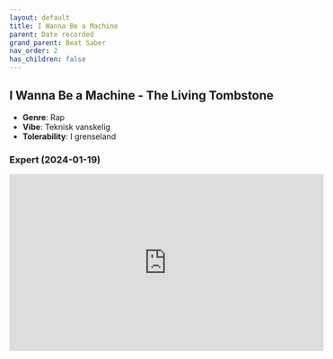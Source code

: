 ```yaml
---
layout: default
title: I Wanna Be a Machine
parent: Date recorded
grand_parent: Beat Saber
nav_order: 2
has_children: false
---
```


## I Wanna Be a Machine - The Living Tombstone
- **Genre**: Rap
- **Vibe**: Teknisk vanskelig
- **Tolerability**: I grenseland


### Expert (2024-01-19)

<iframe width="560" height="315" src="https://www.youtube.com/embed/ty0ciLcsub0?si=kK4lrMARYXlzzrIM" title="YouTube video player" frameborder="0" allow="accelerometer; autoplay; clipboard-write; encrypted-media; gyroscope; picture-in-picture; web-share" allowfullscreen></iframe>


